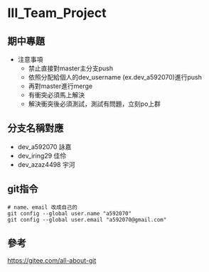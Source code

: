 # III_Team_Project

## 期中專題

- 注意事項
  - 禁止直接對master主分支push
  - 依照分配給個人的dev_username (ex.dev_a592070)進行push
  - 再對master進行merge
  - 有衝突必須馬上解決
  - 解決衝突後必須測試，測試有問題，立刻po上群

## 分支名稱對應
- dev_a592070 詠嘉
- dev_iring29 佳伶
- dev_azaz4498 宇河


## git指令
```
# name、email 改成自己的
git config --global user.name "a592070"
git config --global user.email "a592070@gmail.com"
```

## 參考
https://gitee.com/all-about-git
  
